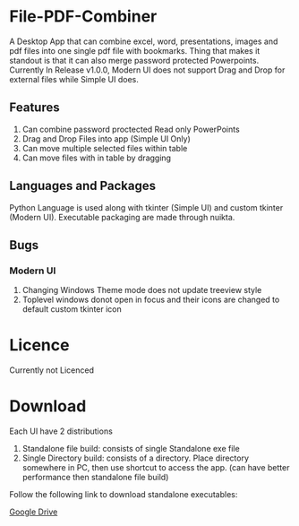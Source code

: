# File-PDF-Combiner
A Desktop App that can combine excel, word, presentations, images and pdf files into one single pdf file with bookmarks. Thing that makes it standout is that it can also merge password protected Powerpoints. Currently In Release v1.0.0, Modern UI does not support Drag and Drop for external files while Simple UI does.
## Features
1. Can combine password proctected Read only PowerPoints
2. Drag and Drop Files into app (Simple UI Only)
3. Can move multiple selected files within table
4. Can move files with in table by dragging
## Languages and Packages
Python Language is used along with tkinter (Simple UI) and custom tkinter (Modern UI). Executable packaging are made through nuikta.
## Bugs
### Modern UI
1. Changing Windows Theme mode does not update treeview style
2. Toplevel windows donot open in focus and their icons are changed to default custom tkinter icon
# Licence
Currently not Licenced
# Download
Each UI have 2 distributions
1. Standalone file build: consists of single Standalone exe file
2. Single Directory build: consists of a directory. Place directory somewhere in PC, then use shortcut to access the app. (can have better performance then standalone file build)

Follow the following link to download standalone executables:

[Google Drive](https://drive.google.com/drive/folders/14C3XE5p2PElz2H6RgWpl6rlcAnUFQHe3?usp=sharing)

